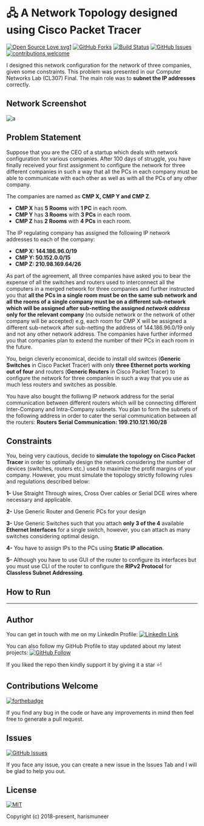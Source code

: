 # 🖧 A Network Topology designed using Cisco Packet Tracer

[![Open Source Love svg1](https://badges.frapsoft.com/os/v1/open-source.svg?v=103)](#)
[![GitHub Forks](https://img.shields.io/github/forks/harismuneer/Network-Simulation-Using-Cisco-Packet-Tracer.svg?style=social&label=Fork&maxAge=2592000)](https://www.github.com/harismuneer/Network-Simulation-Using-Cisco-Packet-Tracer/fork)
[![Build Status](https://semaphoreapp.com/api/v1/projects/d4cca506-99be-44d2-b19e-176f36ec8cf1/128505/badge.svg)](#)
[![GitHub Issues](https://img.shields.io/github/issues/harismuneer/Network-Simulation-Using-Cisco-Packet-Tracer.svg?style=flat&label=Issues&maxAge=2592000)](https://www.github.com/harismuneer/Network-Simulation-Using-Cisco-Packet-Tracer/issues)
[![contributions welcome](https://img.shields.io/badge/contributions-welcome-brightgreen.svg?style=flat&label=Contributions&colorA=red&colorB=black	)](#)

I designed this network configuration for the network of three companies, given some constraints. This problem was presented in our  Computer Networks Lab (CL307) Final. The main role was to **subnet the IP addresses** correctly.

## Network Screenshot
![a](../master/network-screenshot.PNG)


## Problem Statement
Suppose that you are the CEO of a startup which deals with network configuration for various companies. After 100 days of struggle, you have finally received your first assignment to configure the network for three different companies in such a way that all the PCs in each company must be able to communicate with each other as well as with all the PCs of any other company.

The companies are named as **CMP X, CMP Y and CMP Z**. 

- **CMP X** has **5 Rooms** with **1 PC** in each room.
- **CMP Y** has **3 Rooms** with **3 PCs** in each room.
- **CMP Z** has **2 Rooms** with **4 PCs** in each room.

The IP regulating company has assigned the following IP network addresses to each of the company:

- **CMP X: 144.186.96.0/19**
- **CMP Y: 50.152.0.0/15**
- **CMP Z: 210.98.169.64/26**

As part of the agreement, all three companies have asked you to bear the expense of all the switches and routers used to interconnect all the computers in a merged network for three companies and further instructed you that **all the PCs in a single room must be on the same sub network and all the rooms of a single company must be on a different sub-network which will be assigned after sub-netting the assigned *network address* only for the relevant company** (no outside network or the network of other company will be accepted) e.g, each room for CMP X will be assigned a different sub-network after sub-netting the address of 144.186.96.0/19 only and not any other network address. The companies have further informed you that companies plan to extend the number of their PCs in each room in the future.

You, beign cleverly economical, decide to install old switces (**Generic Switches** in Cisco Packet Tracer) with only **three Ethernet ports working out of four** and routers (**Generic Routers** in Cisco Packet Tracer) to configure the network for three companies in such a way that you use as much less routers and switches as possible. 

You have also bought the folliwng IP network address for the serial communication between different routers which will be connecting different Inter-Company and Intra-Company subnets. You plan to form the subnets of the following address in order to cater the serial communication between all the routers: **Routers Serial Communication: 199.210.121.160/28**

## Constraints

You, being very cautious, decide to **simulate the topology on Cisco Packet Tracer** in order to optimally design the network considering the number of devices (switches, routers etc.) used to maximize the profit margins of your company. However, you must simulate the topology strictly following rules and regulations described below:

**1-** Use Straight Through wires, Cross Over cables or Serial DCE wires where necessary and applicable.

**2-** Use Generic Router and Generic PCs for your design

**3-** Use Generic Switches such that you attach **only 3 of the 4** available **Ethernet Interfaces** for a single switch, however, you can attach as many switches considering optimal design.

**4-** You have to assign IPs to the PCs using **Static IP allocation**.

**5-** Although you have to use GUI of the router to configure its interfaces but you must use CLI of the router to configure the **RIPv2 Protocol** for **Classless Subnet Addressing**.

## How to Run

----------

## Author
You can get in touch with me on my LinkedIn Profile: [![LinkedIn Link](https://img.shields.io/badge/Connect-harismuneer-blue.svg?logo=linkedin&longCache=true&style=social&label=Connect
)](https://www.linkedin.com/in/harismuneer)

You can also follow my GitHub Profile to stay updated about my latest projects: [![GitHub Follow](https://img.shields.io/badge/Connect-harismuneer-blue.svg?logo=Github&longCache=true&style=social&label=Follow)](https://github.com/harismuneer)

If you liked the repo then kindly support it by giving it a star ⭐!

## Contributions Welcome
[![forthebadge](https://forthebadge.com/images/badges/built-with-love.svg)](#)

If you find any bug in the code or have any improvements in mind then feel free to generate a pull request.

## Issues
[![GitHub Issues](https://img.shields.io/github/issues/harismuneer/Network-Simulation-Using-Cisco-Packet-Tracer.svg?style=flat&label=Issues&maxAge=2592000)](https://www.github.com/harismuneer/Network-Simulation-Using-Cisco-Packet-Tracer/issues)

If you face any issue, you can create a new issue in the Issues Tab and I will be glad to help you out.

## License
[![MIT](https://img.shields.io/cocoapods/l/AFNetworking.svg?style=style&label=License&maxAge=2592000)](../master/LICENSE)

Copyright (c) 2018-present, harismuneer                                                        

